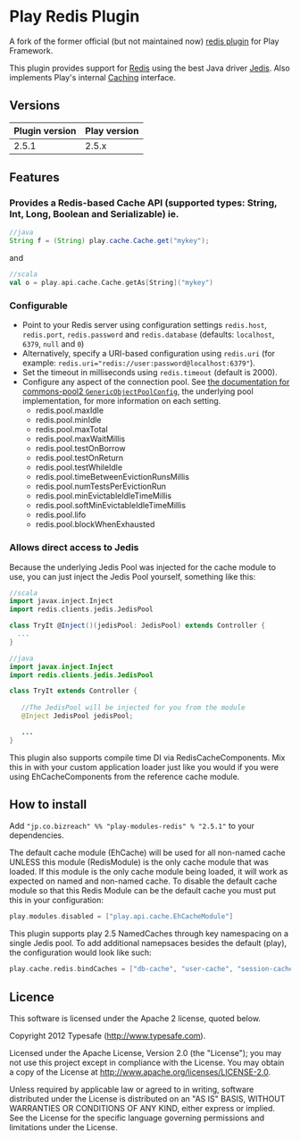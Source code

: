 # Play Redis Plugin

A fork of the former official (but not maintained now) [redis plugin](https://github.com/playframework/play-plugins/tree/master/redis) for Play Framework.

This plugin provides support for [Redis](http://redis.io/) using the best Java driver [Jedis](https://github.com/xetorthio/jedis). Also implements Play's internal [Caching](https://github.com/playframework/Play20/blob/master/framework/src/play/src/main/scala/play/api/cache/Cache.scala#L9) interface.

## Versions

|Plugin version  |Play version   |
|----------------|---------------|
|2.5.1           |2.5.x          |

## Features

### Provides a Redis-based Cache API (supported types: String, Int, Long, Boolean and Serializable) ie.

```java
//java
String f = (String) play.cache.Cache.get("mykey");
```

and 

```scala
//scala
val o = play.api.cache.Cache.getAs[String]("mykey")
```

### Configurable

- Point to your Redis server using configuration settings  `redis.host`, `redis.port`,  `redis.password` and `redis.database` (defaults: `localhost`, `6379`, `null` and `0`)
- Alternatively, specify a URI-based configuration using `redis.uri` (for example: `redis.uri="redis://user:password@localhost:6379"`).
- Set the timeout in milliseconds using `redis.timeout` (default is 2000).
- Configure any aspect of the connection pool. See [the documentation for commons-pool2 `GenericObjectPoolConfig`](https://commons.apache.org/proper/commons-pool/apidocs/org/apache/commons/pool2/impl/GenericObjectPoolConfig.html), the underlying pool implementation, for more information on each setting.
  - redis.pool.maxIdle
  - redis.pool.minIdle
  - redis.pool.maxTotal
  - redis.pool.maxWaitMillis
  - redis.pool.testOnBorrow
  - redis.pool.testOnReturn
  - redis.pool.testWhileIdle
  - redis.pool.timeBetweenEvictionRunsMillis
  - redis.pool.numTestsPerEvictionRun
  - redis.pool.minEvictableIdleTimeMillis
  - redis.pool.softMinEvictableIdleTimeMillis
  - redis.pool.lifo
  - redis.pool.blockWhenExhausted

### Allows direct access to Jedis

Because the underlying Jedis Pool was injected for the cache module to use, you can just inject the Jedis Pool yourself, something like this:

```scala
//scala
import javax.inject.Inject
import redis.clients.jedis.JedisPool

class TryIt @Inject()(jedisPool: JedisPool) extends Controller {
  ...
}
```

```java
//java
import javax.inject.Inject
import redis.clients.jedis.JedisPool

class TryIt extends Controller {
   
   //The JedisPool will be injected for you from the module
   @Inject JedisPool jedisPool;

   ...
}
```

This plugin also supports compile time DI via RedisCacheComponents. Mix this in with your custom application loader just like you would if you were using EhCacheComponents from the reference cache module.

## How to install

Add `"jp.co.bizreach" %% "play-modules-redis" % "2.5.1"` to your dependencies.

The default cache module (EhCache) will be used for all non-named cache UNLESS this module (RedisModule) is the only cache module that was loaded. If this module is the only cache module being loaded, it will work as expected on named and non-named cache. To disable the default cache module so that this Redis Module can be the default cache you must put this in your configuration:

 ```scala
 play.modules.disabled = ["play.api.cache.EhCacheModule"]
 ```

This plugin supports play 2.5 NamedCaches through key namespacing on a single Jedis pool. To add additional namepsaces besides the default (play), the configuration would look like such:

 ```scala
 play.cache.redis.bindCaches = ["db-cache", "user-cache", "session-cache"]
 ```
 
## Licence

This software is licensed under the Apache 2 license, quoted below.

Copyright 2012 Typesafe (http://www.typesafe.com).

Licensed under the Apache License, Version 2.0 (the "License"); you may not use this project except in compliance with the License. You may obtain a copy of the License at http://www.apache.org/licenses/LICENSE-2.0.

Unless required by applicable law or agreed to in writing, software distributed under the License is distributed on an "AS IS" BASIS, WITHOUT WARRANTIES OR CONDITIONS OF ANY KIND, either express or implied. See the License for the specific language governing permissions and limitations under the License.
